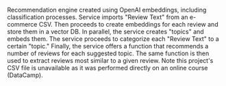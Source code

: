 Recommendation engine created using OpenAI embeddings, including classification processes. 
Service imports "Review Text" from an e-commerce CSV.
Then proceeds to create embeddings for each review and store them in a vector DB.
In parallel, the service creates "topics" and embeds them. 
The service proceeds to categorize each "Review Text" to a certain "topic."
Finally, the service offers a function that recommends a number of reviews for each suggested topic.
The same function is then used to extract reviews most similar to a given review. 
Note this project's CSV file is unavailable as it was performed directly on an online course (DataCamp).
